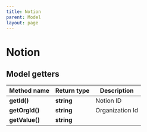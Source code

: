 ```yaml
---
title: Notion
parent: Model
layout: page
---
```


# Notion

## Model getters

Method name | Return type | Description
------------ | ------------- | -------------
**getId()** | **string** | Notion ID
**getOrgId()** | **string** | Organization Id
**getValue()** | **string** | 

